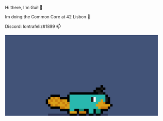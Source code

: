 Hi there, I'm Gui! 🦎

Im doing the Common Core at 42 Lisbon 🚀

Discord: lontrafeliz#1899 📫

![perry](readme.gif)

